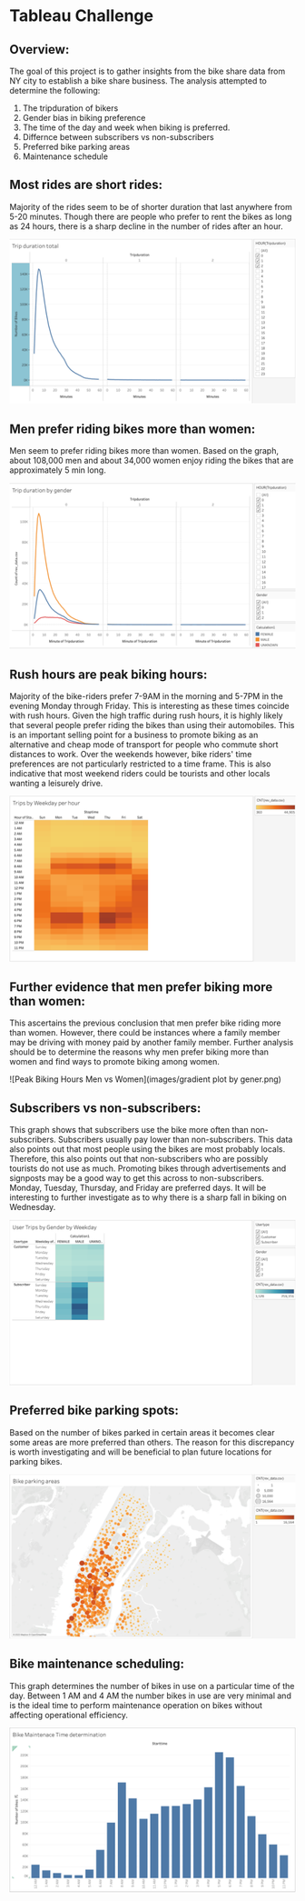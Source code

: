 # **Tableau Challenge**

## **Overview:**

The goal of this project is to gather insights from the bike share data from NY city to establish a bike share business. The analysis attempted to determine the following:

1. The tripduration of bikers
2. Gender bias in biking preference
3. The time of the day and week when biking is preferred.
4. Differnce between subscribers vs non-subscribers
5. Preferred bike parking areas
6. Maintenance schedule


## **Most rides are short rides:**

Majority of the rides seem to be of shorter duration that last anywhere from 5-20 minutes. Though there are people who prefer to rent the bikes as long as 24 hours, there is a sharp decline in the number of rides after an hour.

![Tripduration](images/Trip_duration_total.png)

## **Men prefer riding bikes more than women:**

Men seem to prefer riding bikes more than women. Based on the graph, about 108,000 men and about 34,000 women enjoy riding the bikes that are approximately 5 min long.

![Tripduration Men Vs Women](images/Trip_duration_by_gender.png)

## **Rush hours are peak biking hours:**

Majority of the bike-riders prefer 7-9AM in the morning and 5-7PM in the evening Monday through Friday. This is interesting as these times coincide with rush hours. Given the high traffic during rush hours, it is highly likely that several people prefer riding the bikes than using their automobiles. This is an important selling point for a business to promote biking as an alternative and cheap mode of transport for people who commute short distances to work. Over the weekends however, bike riders' time preferences are not particularly restricted to a time frame. This is also indicative that most weekend riders could be tourists and other locals wanting a leisurely drive.

![Peak Biking Hours](images/gradient_plot_total.png)

## **Further evidence that men prefer biking more than women:** ##

This ascertains the previous conclusion that men prefer bike riding more than women. However, there could be instances where a family member may be driving with money paid by another family member. Further analysis should be to determine the reasons why men prefer biking more than women and find ways to promote biking among women.

![Peak Biking Hours Men vs Women](images/gradient plot by gener.png)

## **Subscribers vs non-subscribers:** ##

This graph shows that subscribers use the bike more often than non-subscribers. Subscribers usually pay lower than non-subscribers. This data also points out that most people using the bikes are most probably locals. Therefore, this also points out that non-subscribers who are possibly tourists do not use as much. Promoting bikes through advertisements and signposts may be a good way to get this across to non-subscribers. Monday, Tuesday, Thursday, and Friday are preferred days. It will be interesting to further investigate as to why there is a sharp fall in biking on Wednesday.

![Subscribers vs Non-subscribers](images/subcribers_non.png)

## **Preferred bike parking spots:** ##

Based on the number of bikes parked in certain areas it becomes clear some areas are more preferred than others. The reason for this discrepancy is worth investigating and will be beneficial to plan future locations for parking bikes.

![Bike Parking Areas](images/bike_parking.png)

## **Bike maintenance scheduling:** ##

This graph determines the number of bikes in use on a particular time of the day. Between 1 AM and 4 AM the number bikes in use are very minimal and is the ideal time to perform maintenance operation on bikes without affecting operational efficiency.

![Bike Maintenance Schedule](images/maintainence.png)
